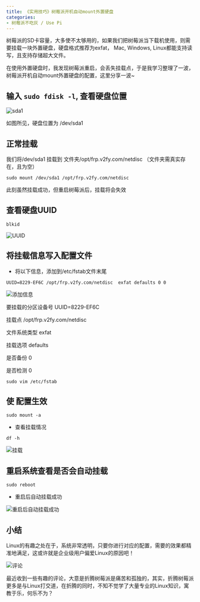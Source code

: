 ```yaml
---
title: 《实用技巧》树莓派开机自动mount外置硬盘
categories:
- 树莓派不吃灰 / Use Pi
---
```




树莓派的SD卡容量，大多使不太够用的，如果我们把树莓派当下载机使用，则需要挂载一块外置硬盘，硬盘格式推荐为exfat， Mac, Windows, Linux都能支持读写，且支持存储超大文件。

在使用外置硬盘时，我发现树莓派重启，会丢失挂载点，于是我学习整理了一波，树莓派开机自动mount外置硬盘的配置，这里分享一波~


## 输入 `sudo fdisk -l`, 查看硬盘位置


![sda1](https://cdn.fangyuanxiaozhan.com/assets/1634437516999t1MewdDK.png)

如图所见，硬盘位置为 /dev/sda1


## 正常挂载

我们将/dev/sda1 挂载到 文件夹/opt/frp.v2fy.com/netdisc （文件夹需真实存在，且为空）

```
sudo mount /dev/sda1 /opt/frp.v2fy.com/netdisc
```


此刻虽然挂载成功，但重启树莓派后，挂载将会失效


## 查看硬盘UUID

```
blkid
```


![UUID](https://cdn.fangyuanxiaozhan.com/assets/1634437517000dmW2G7Cf.png)


## 将挂载信息写入配置文件



- 将以下信息，添加到/etc/fstab文件末尾

```
UUID=8229-EF6C /opt/frp.v2fy.com/netdisc  exfat defaults 0 0
```

![添加信息](https://cdn.fangyuanxiaozhan.com/assets/1634437517002cxSjs5Pt.png)


要挂载的分区设备号 UUID=8229-EF6C

挂载点 /opt/frp.v2fy.com/netdisc

文件系统类型 exfat

挂载选项 defaults	

是否备份 0	

是否检测 0




`sudo vim /etc/fstab`	




## 使 配置生效


```
sudo mount -a
```

- 查看挂载情况

```
df -h
```

![挂载](https://cdn.fangyuanxiaozhan.com/assets/1634437517005fCaf7ms5.png)





## 重启系统查看是否会自动挂载



```
sudo reboot
```

- 重启后自动挂载成功

![重启后自动挂载成功](https://cdn.fangyuanxiaozhan.com/assets/1634437516975ASWMsi3P.png)



## 小结

Linux的有趣之处在于，系统非常透明，只要你进行对应的配置，需要的效果都精准地满足，这或许就是企业级用户偏爱Linux的原因吧！


![评论](https://cdn.fangyuanxiaozhan.com/assets/1634437517004FKj1EbDf.png)


最近收到一些有趣的评论，大意是折腾树莓派是痛苦和孤独的，其实，折腾树莓派更多是与Linux打交道，在折腾的同时，不知不觉学了大量专业的Linux知识，寓教于乐，何乐不为？







